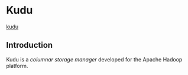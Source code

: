 # Kudu
[kudu](https://github.com/apache/kudu)

## Introduction
Kudu is a *columnar storage manager* developed for the Apache Hadoop platform. 
